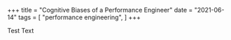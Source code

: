 +++
title = "Cognitive Biases of a Performance Engineer" date = "2021-06-14" tags = [ "performance engineering", ]
+++

Test Text
